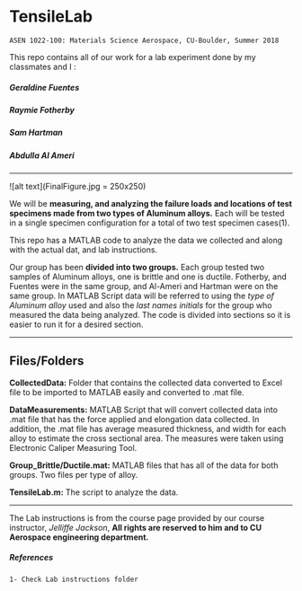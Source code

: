 # TensileLab

` ASEN 1022-100: Materials Science Aerospace, CU-Boulder, Summer 2018 `

This repo contains all of our work for a lab experiment done by my classmates and I :


##### Geraldine Fuentes
##### Raymie Fotherby
##### Sam Hartman
##### Abdulla Al Ameri

***

![alt text](FinalFigure.jpg = 250x250)



We will be **measuring, and analyzing the failure loads and locations of test specimens made from two types of Aluminum alloys.** Each will be tested in a single specimen configuration for a total of two test specimen cases(1). 

This repo has a MATLAB code to analyze the data we collected and along with the actual dat, and lab instructions.

Our group has been **divided into two groups.** Each group tested two samples of Aluminum alloys, one is brittle and one is ductile. Fotherby, and Fuentes were in the same group, and Al-Ameri and Hartman were on the same group. In MATLAB Script data will be referred to using the *type of Aluminum alloy* used and also the *last names initials* for the group who measured the data being analyzed. The code is divided into sections so it is easier to run it for a desired section. 

***

## Files/Folders

**CollectedData:** Folder that contains the collected data converted to Excel file to be imported to MATLAB easily and converted to .mat file.


**DataMeasurements:** MATLAB Script that will convert collected data into .mat file that has the force applied and elongation data collected. In addition, the .mat file has average measured thickness, and width for each alloy to estimate the cross sectional area. The measures were taken using Electronic Caliper Measuring Tool.

**Group_Brittle/Ductile.mat:** MATLAB files that has all of the data for both groups. Two files per type of alloy.

**TensileLab.m:** The script to analyze the data.

***


The Lab instructions is from the course page provided by our course instructor, *Jelliffe Jackson*, **All rights are reserved to him and to CU Aerospace engineering department.**


##### References 

` 1- Check Lab instructions folder `